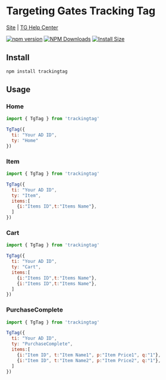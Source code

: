 # Targeting Gates Tracking Tag 

[Site](https://myelinsoft.com/) |
[TG Help Center](https://help.widerplanet.com/)

[![npm version](https://img.shields.io/npm/v/trackingtag.svg?style=flat-square)](https://www.npmjs.com/package/trackingtag)
[![NPM Downloads](https://img.shields.io/npm/dm/trackingtag.svg?style=flat)](https://npmcharts.com/compare/trackingtag?minimal=true)
[![Install Size](https://packagephobia.now.sh/badge?p=trackingtag)](https://packagephobia.now.sh/result?p=trackingtag)


## Install

```shell
npm install trackingtag
```

## Usage
### Home
```js
import { TgTag } from 'trackingtag'

TgTag({
  ti: "Your AD ID",
  ty: "Home"
})
```

### Item
```js
import { TgTag } from 'trackingtag'

TgTag({
  ti: "Your AD ID",
  ty: "Item",
  items:[
    {i:"Items ID",t:"Items Name"},
  ]
})
```

### Cart
```js
import { TgTag } from 'trackingtag'

TgTag({
  ti: "Your AD ID",
  ty: "Cart",
  items:[
    {i:"Items ID",t:"Items Name"},
    {i:"Items ID",t:"Items Name"},
  ]
})
```

### PurchaseComplete
```js
import { TgTag } from 'trackingtag'

TgTag({
  ti: "Your AD ID",
  ty: "PurchaseComplete",
  items:[
    {i:"Item ID", t:"Item Name1", p:"Item Price1", q:"1"},
    {i:"Item ID", t:"Item Name2", p:"Item Price2", q:"1"},
  ]
})
```

